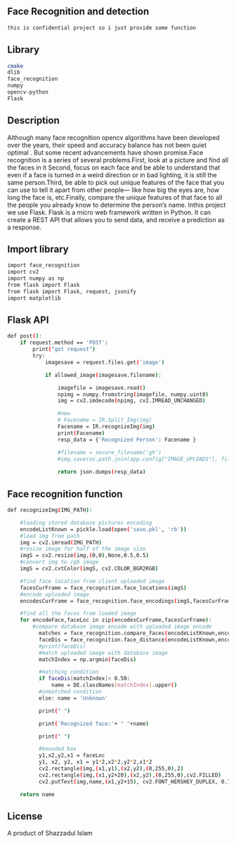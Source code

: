                                                    
  <!--[![Backers on Open Collective](https://opencollective.com/nest/backers/badge.svg)](https://opencollective.com/nest#backer)
  [![Sponsors on Open Collective](https://opencollective.com/nest/sponsors/badge.svg)](https://opencollective.com/nest#sponsor)-->
## Face Recognition and detection
```bash
this is confidential project so i just provide some function
```

## Library
```bash
cmake
dlib
face_recognition
numpy
opencv-python
Flask
```
## Description

Although many face recognition opencv algorithms have been developed over the years, their speed and accuracy balance has not been quiet optimal . But some recent advancements have shown promise.Face recognition is a series of several problems.First, look at a picture and find all the faces in it Second, focus on each face and be able to understand that even if a face is turned in a weird direction or in bad lighting, it is still the same person.Third, be able to pick out unique features of the face that you can use to tell it apart from other people— like how big the eyes are, how long the face is, etc.Finally, compare the unique features of that face to all the people you already know to determine the person’s name.
Inthis project we use Flask. Flask is a micro web framework written in Python. It can create a REST API that allows you to send data, and receive a prediction as a response.

## Import library

```bash
import face_recognition
import cv2
import numpy as np
from flask import Flask
from flask import Flask, request, jsonify
import matplotlib
```

## Flask API

```bash
def post():
	if request.method == 'POST':
		print("got request")
		try:
			imagesave = request.files.get('image')

			if allowed_image(imagesave.filename):

				imagefile = imagesave.read()
				npimg = numpy.fromstring(imagefile, numpy.uint8)
				img = cv2.imdecode(npimg, cv2.IMREAD_UNCHANGED)

                #new
				# Facename = IR.Split_Img(img)
				Facename = IR.recognizeImg(img)
				print(Facename)
				resp_data = {'Recognized Person': Facename }

				#filename = secure_filename('gh')
				#img.save(os.path.join(app.config["IMAGE_UPLOADS"], filename))
				
				return json.dumps(resp_data)
```

## Face recognition function

```bash
def recognizeImg(IMG_PATH):

	#loading stored database pictures encoding
	encodeListKnown = pickle.load(open('save.pkl', 'rb'))
	#load img from path
	img = cv2.imread(IMG_PATH)
	#resize image for half of the image size
	imgS = cv2.resize(img,(0,0),None,0.5,0.5)
	#convert img to rgb image
	imgS = cv2.cvtColor(imgS, cv2.COLOR_BGR2RGB)

	#find face location from client uploaded image
	facesCurFrame = face_recognition.face_locations(imgS)
	#encode uploaded image
	encodesCurFrame = face_recognition.face_encodings(imgS,facesCurFrame)

	#find all the faces from loaded image
	for encodeFace,faceLoc in zip(encodesCurFrame,facesCurFrame):
		#compare database image encode with uploaded image encode
	      matches = face_recognition.compare_faces(encodeListKnown,encodeFace)
	      faceDis = face_recognition.face_distance(encodeListKnown,encodeFace)
	      #print(faceDis)
	      #match uploaded image with database image
	      matchIndex = np.argmin(faceDis)

	      #matching condition
	      if faceDis[matchIndex]< 0.50:
	          name = DE.classNames[matchIndex].upper()
          #unmatched condition
	      else: name = 'Unknown'

	      print(" ")

	      print('Recognized face:'+ " "+name)

	      print(" ")

	      #bounded box 
	      y1,x2,y2,x1 = faceLoc
	      y1, x2, y2, x1 = y1*2,x2*2,y2*2,x1*2
	      cv2.rectangle(img,(x1,y1),(x2,y2),(0,255,0),2)
	      cv2.rectangle(img,(x1,y2+20),(x2,y2),(0,255,0),cv2.FILLED)
	      cv2.putText(img,name,(x1,y2+15), cv2.FONT_HERSHEY_DUPLEX, 0.75, (255, 255, 255), 2)

	return name 
```

## License
A product of Shazzadul Islam
